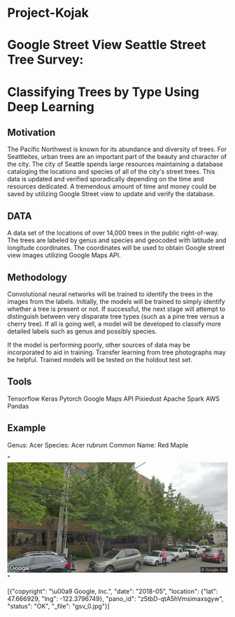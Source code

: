 # Project-Kojak 

# Google Street View Seattle Street Tree Survey:
# Classifying Trees by Type Using Deep Learning

## Motivation

The Pacific Northwest is known for its abundance and diversity of trees. For Seattleites, urban trees are an important part of the beauty and character of the city. 
The city of Seattle spends large resources maintaining a database cataloging the locations and species of all of the city's street trees. This data is updated and verified sporadically depending on the time and resources dedicated. 
A tremendous amount of time and money could be saved by utilizing Google Street view to update and verify the database. 

## DATA

A data set of the locations of over 14,000 trees in the public right-of-way. The trees are labeled by genus and species and geocoded with latitude and longitude coordinates.
The coordinates will be used to obtain Google street view images utilizing Google Maps API. 

## Methodology

Convolutional neural networks will be trained to identify the trees in the images from the labels. 
Initially, the models will be trained to simply identify whether a tree is present or not.
If successful, the next stage will attempt to distinguish between very disparate tree types (such as a pine tree versus a cherry tree). 
If all is going well, a model will be developed to classify more detailed labels such as genus and possibly species.

If the model is performing poorly, other sources of data may be incorporated to aid in training. Transfer learning from tree photographs may be helpful. 
Trained models will be tested on the holdout test set. 

## Tools
Tensorflow
Keras
Pytorch
Google Maps API
Pixiedust
Apache Spark
AWS
Pandas


## Example
Genus: Acer Species: Acer rubrum Common Name: Red Maple

"![](git_tree.jpg)"

[{"copyright": "\u00a9 Google, Inc.", "date": "2018-05", "location": {"lat": 47.666929, "lng": -122.3796749}, "pano_id": "z5tbD-qtA5hVmsimaxsgyw", "status": "OK", "_file": "gsv_0.jpg"}]
